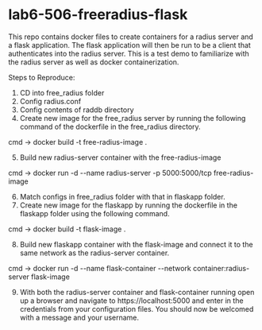 # lab6-506-freeradius-flask
This repo contains docker files to create containers for a radius server and a flask application. The flask application will then be run to be a client that authenticates into the radius server. This is a test demo
to familiarize with the radius server as well as docker containerization.

Steps to Reproduce:
1. CD into free_radius folder
2. Config radius.conf
3. Config contents of raddb directory
4. Create new image for the free_radius server by running 
the following command of the dockerfile in the free_radius directory.

cmd -> docker build -t free-radius-image .

5. Build new radius-server container with the free-radius-image

cmd -> docker run -d --name radius-server -p 5000:5000/tcp free-radius-image

6. Match configs in free_radius folder with that in flaskapp folder.
7. Create new image for the flaskapp by running the dockerfile
in the flaskapp folder using the following command.

cmd -> docker build -t flask-image .

8. Build new flaskapp container with the flask-image and 
connect it to the same network as the radius-server container.

cmd -> docker run -d --name flask-container --network container:radius-server flask-image

9. With both the radius-server container and flask-container running open up a browser
and navigate to https://localhost:5000 and enter in the credentials from your configuration
files. You should now be welcomed with a message and your username.